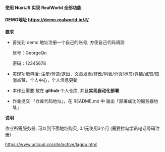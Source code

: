 #### 使用 NuxtJS 实现 RealWorld 全部功能

#### DEMO地址  https://demo.realworld.io/#/

**要求**

- 首先到 demo 地址注册一个自己的账号, 方便自己代码调测

  账号：GeorgeQn 

  密码：12345678

- 实现功能包括: 注册/登录/退出、文章发表/修改/列表/分页/标签/详情/点赞/取消点赞、个人中心，个人信息更新

- 本作业需要 放在 **github** 个人仓库, 并且**实现自动化部署**

- 作业提交 「仓库代码地址」，在 README.md 中 输出「部署成功的服务器地址」





**说明**

作业所需服务器, 可以到下面地址购买,  0.1元使用3个月 (需要拉勾学员电话号码注册)

 https://www.ucloud.cn/site/active/lagou.html